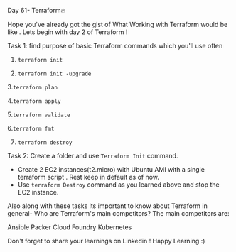 Day 61- Terraform🔥

Hope you've already got the gist of What Working with Terraform would be like . Lets begin
with day 2 of Terraform !



Task 1:
find purpose of  basic Terraform commands which you'll use often 

1. `terraform init`

2. `terraform init -upgrade`

3.`terraform plan`

4.`terraform apply`

5.`terraform validate`

6.`terraform fmt`

7. `terraform destroy`



Task 2: 
  Create a folder and use `Terraform Init` command.
- Create 2 EC2 instances(t2.micro) with Ubuntu AMI with a single terraform script . 
   Rest keep in default as of now.
- Use `terraform Destroy` command as you learned above and stop the EC2 instance.




Also along with these tasks its important to know about Terraform in general-
Who are Terraform's main competitors?
The main competitors are:

Ansible
Packer
Cloud Foundry
Kubernetes


Don't forget to share your learnings on Linkedin ! Happy Learning :)
